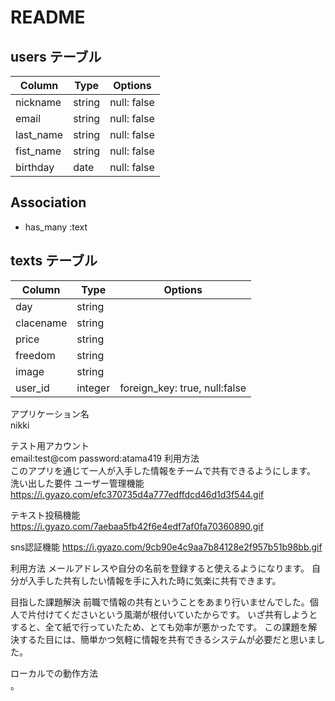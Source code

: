 # README

## users テーブル

| Column            | Type    | Options        |
| ---------------   | ------- | -------------- |
| nickname          | string  | null: false    |
| email             | string  | null: false    |
| last_name         | string  | null: false    |
| fist_name         | string  | null: false    |
| birthday          | date    | null: false    |

## Association
- has_many :text


## texts テーブル

| Column          | Type       | Options             |
| -------------   | ---------- | --------------------|
| day             | string     |                     |
| clacename       | string     |                     |
| price           | string     |                     |
| freedom         | string     |                     |
| image           | string     |                     |
| user_id         | integer    | foreign_key: true, null:false|


アプリケーション名	
nikki

テスト用アカウント	
  email:test@com
password:atama419
利用方法	
このアプリを通じて一人が入手した情報をチームで共有できるようにします。
洗い出した要件	
ユーザー管理機能
https://i.gyazo.com/efc370735d4a777edffdcd46d1d3f544.gif

テキスト投稿機能
https://i.gyazo.com/7aebaa5fb42f6e4edf7af0fa70360890.gif

sns認証機能
https://i.gyazo.com/9cb90e4c9aa7b84128e2f957b51b98bb.gif

利用方法
メールアドレスや自分の名前を登録すると使えるようになります。
自分が入手した共有したい情報を手に入れた時に気楽に共有できます。

目指した課題解決
前職で情報の共有ということをあまり行いませんでした。個人で片付けてくださいという風潮が根付いていたからです。
いざ共有しようとすると、全て紙で行っていたため、とても効率が悪かったです。
この課題を解決するた目には、簡単かつ気軽に情報を共有できるシステムが必要だと思いました。


ローカルでの動作方法	
。




